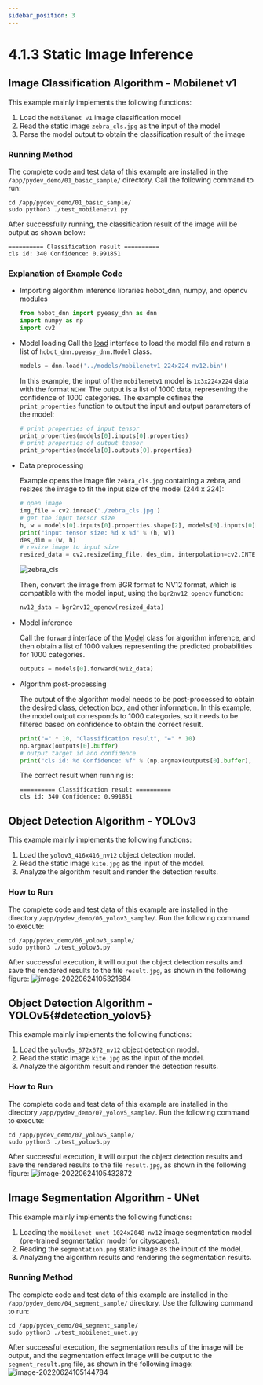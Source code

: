 ```yaml
---
sidebar_position: 3
---
```


# 4.1.3 Static Image Inference

## Image Classification Algorithm - Mobilenet v1

This example mainly implements the following functions:
  1. Load the `mobilenet v1` image classification model
  2. Read the static image `zebra_cls.jpg` as the input of the model
  3. Parse the model output to obtain the classification result of the image

### Running Method

The complete code and test data of this example are installed in the `/app/pydev_demo/01_basic_sample/` directory. Call the following command to run:

```shell
cd /app/pydev_demo/01_basic_sample/
sudo python3 ./test_mobilenetv1.py
```

After successfully running, the classification result of the image will be output as shown below:

```shell
========== Classification result ==========
cls id: 340 Confidence: 0.991851
```

### Explanation of Example Code

- Importing algorithm inference libraries hobot_dnn, numpy, and opencv modules

    ```python
    from hobot_dnn import pyeasy_dnn as dnn
    import numpy as np
    import cv2
    ```

- Model loading
    Call the [load](./pydev_dnn_api.md) interface to load the model file and return a list of `hobot_dnn.pyeasy_dnn.Model` class.

    ```python
    models = dnn.load('../models/mobilenetv1_224x224_nv12.bin')
    ```

    In this example, the input of the `mobilenetv1` model is `1x3x224x224` data with the format `NCHW`. The output is a list of 1000 data, representing the confidence of 1000 categories. The example defines the `print_properties` function to output the input and output parameters of the model:

    ```python
    # print properties of input tensor
    print_properties(models[0].inputs[0].properties)
    # print properties of output tensor
    print_properties(models[0].outputs[0].properties)
    ```

- Data preprocessing

    Example opens the image file `zebra_cls.jpg` containing a zebra, and resizes the image to fit the input size of the model (244 x 224):

    ```python
    # open image
    img_file = cv2.imread('./zebra_cls.jpg')
    # get the input tensor size
    h, w = models[0].inputs[0].properties.shape[2], models[0].inputs[0].properties.shape[3]
    print("input tensor size: %d x %d" % (h, w))
    des_dim = (w, h)
    # resize image to input size
    resized_data = cv2.resize(img_file, des_dim, interpolation=cv2.INTER_AREA)
    ```

    ![zebra_cls](../../../../../../static/img/04_Algorithm_Application/01_pydev_dnn_demo/image/pydev_dnn_demo/zebra_cls.jpg)

    Then, convert the image from BGR format to NV12 format, which is compatible with the model input, using the `bgr2nv12_opencv` function:

    ```python
    nv12_data = bgr2nv12_opencv(resized_data)
    ```

- Model inference

    Call the `forward` interface of the [Model](./pydev_dnn_api) class for algorithm inference, and then obtain a list of 1000 values representing the predicted probabilities for 1000 categories.

    ```python
    outputs = models[0].forward(nv12_data)
    ```

- Algorithm post-processing

    The output of the algorithm model needs to be post-processed to obtain the desired class, detection box, and other information. In this example, the model output corresponds to 1000 categories, so it needs to be filtered based on confidence to obtain the correct result.

    ```python
    print("=" * 10, "Classification result", "=" * 10)
    np.argmax(outputs[0].buffer)
    # output target id and confidence
    print("cls id: %d Confidence: %f" % (np.argmax(outputs[0].buffer), outputs[0].buffer[0][np.argmax(outputs[0].buffer)]))
    ```

    The correct result when running is:

    ```shell
    ========== Classification result ==========
    cls id: 340 Confidence: 0.991851
    ```



## Object Detection Algorithm - YOLOv3

This example mainly implements the following functions:

1. Load the `yolov3_416x416_nv12` object detection model.
2. Read the static image `kite.jpg` as the input of the model.
3. Analyze the algorithm result and render the detection results.

### How to Run

The complete code and test data of this example are installed in the directory `/app/pydev_demo/06_yolov3_sample/`. Run the following command to execute:

```
cd /app/pydev_demo/06_yolov3_sample/
sudo python3 ./test_yolov3.py
```

After successful execution, it will output the object detection results and save the rendered results to the file `result.jpg`, as shown in the following figure:
![image-20220624105321684](../../../../../../static/img/04_Algorithm_Application/01_pydev_dnn_demo/image/pydev_dnn_demo/image-20220624105321684.png)



## Object Detection Algorithm - YOLOv5{#detection_yolov5}

This example mainly implements the following functions:

1. Load the `yolov5s_672x672_nv12` object detection model.
2. Read the static image `kite.jpg` as the input of the model.
3. Analyze the algorithm result and render the detection results.

### How to Run

The complete code and test data of this example are installed in the directory `/app/pydev_demo/07_yolov5_sample/`. Run the following command to execute:

```
cd /app/pydev_demo/07_yolov5_sample/
sudo python3 ./test_yolov5.py
```

After successful execution, it will output the object detection results and save the rendered results to the file `result.jpg`, as shown in the following figure:
![image-20220624105432872](../../../../../../static/img/04_Algorithm_Application/01_pydev_dnn_demo/image/pydev_dnn_demo/image-20220624105432872.png)

## Image Segmentation Algorithm - UNet

This example mainly implements the following functions:

1. Loading the `mobilenet_unet_1024x2048_nv12` image segmentation model (pre-trained segmentation model for cityscapes).
2. Reading the `segmentation.png` static image as the input of the model.
3. Analyzing the algorithm results and rendering the segmentation results.

### Running Method

The complete code and test data of this example are installed in the `/app/pydev_demo/04_segment_sample/` directory. Use the following command to run:

```
cd /app/pydev_demo/04_segment_sample/
sudo python3 ./test_mobilenet_unet.py
```

After successful execution, the segmentation results of the image will be output, and the segmentation effect image will be output to the `segment_result.png` file, as shown in the following image:
![image-20220624105144784](../../../../../../static/img/04_Algorithm_Application/01_pydev_dnn_demo/image/pydev_dnn_demo/image-20220624105144784.png)